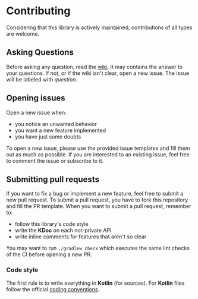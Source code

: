 Contributing
======
Considering that this library is actively maintained, contributions of all types are welcome.

Asking Questions
-------
Before asking any question, read the [wiki](https://github.com/Fondesa/RecyclerViewDivider/wiki).
It may contains the answer to your questions.
If not, or if the wiki isn't clear, open a new issue. The issue will be labeled with _question_.


Opening issues
-------
Open a new issue when:
- you notice an unwanted behavior
- you want a new feature implemented
- you have just some doubts 

To open a new issue, please use the provided issue templates and fill them out as much as possible.
If you are interested to an existing issue, feel free to comment the issue or subscribe to it.


Submitting pull requests
-------
If you want to fix a bug or implement a new feature, feel free to submit a new pull request.
To submit a pull request, you have to fork this repository and fill the PR template.
When you want to submit a pull request, remember to:
- follow this library's code style
- write the **KDoc** on each not-private API
- write inline comments for features that aren't so clear

You may want to run `./gradlew check` which executes the same lint checks of the CI before opening a new PR. 

### Code style
The first rule is to write everything in **Kotlin** (for sources).
For **Kotlin** files follow the official [coding conventions](https://kotlinlang.org/docs/reference/coding-conventions.html).